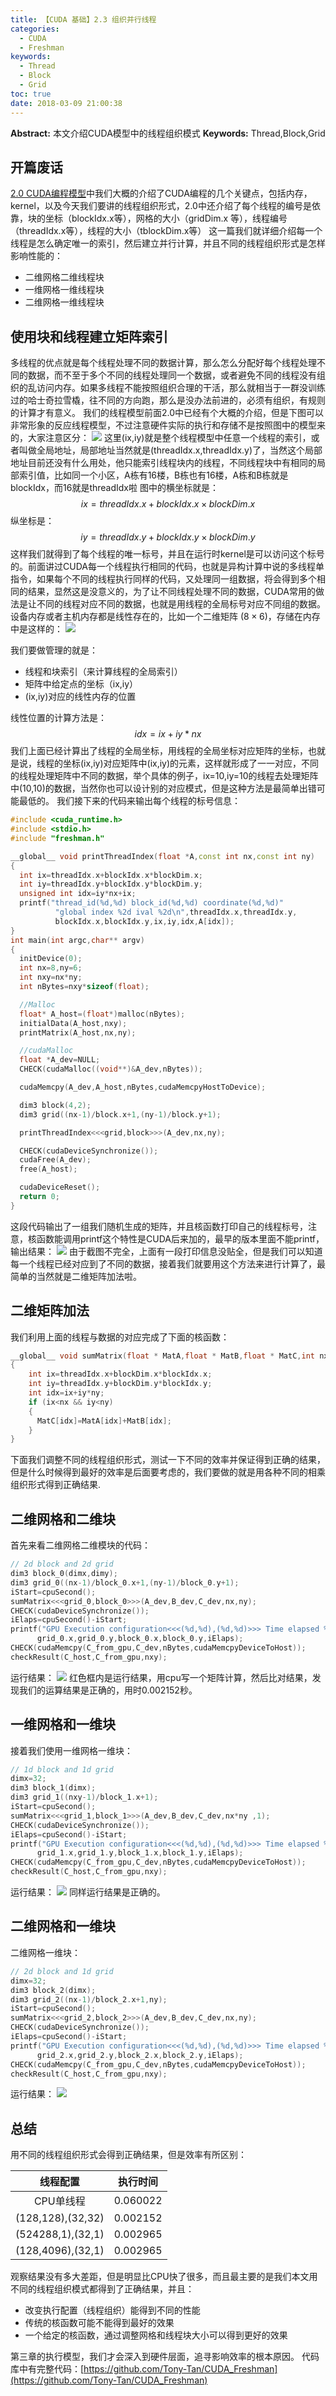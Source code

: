 ```yaml
---
title: 【CUDA 基础】2.3 组织并行线程
categories:
  - CUDA
  - Freshman
keywords:
  - Thread
  - Block
  - Grid
toc: true
date: 2018-03-09 21:00:38
---
```


**Abstract:** 本文介绍CUDA模型中的线程组织模式
**Keywords:** Thread,Block,Grid

<!--more-->
## 开篇废话


[2.0 CUDA编程模型](http://face2ai.com/CUDA-F-2-0-CUDA编程模型概述1/)中我们大概的介绍了CUDA编程的几个关键点，包括内存，kernel，以及今天我们要讲的线程组织形式，2.0中还介绍了每个线程的编号是依靠，块的坐标（blockIdx.x等），网格的大小（gridDim.x 等），线程编号（threadIdx.x等），线程的大小（tblockDim.x等）
这一篇我们就详细介绍每一个线程是怎么确定唯一的索引，然后建立并行计算，并且不同的线程组织形式是怎样影响性能的：
- 二维网格二维线程块
- 一维网格一维线程块
- 二维网格一维线程块


## 使用块和线程建立矩阵索引
多线程的优点就是每个线程处理不同的数据计算，那么怎么分配好每个线程处理不同的数据，而不至于多个不同的线程处理同一个数据，或者避免不同的线程没有组织的乱访问内存。如果多线程不能按照组织合理的干活，那么就相当于一群没训练过的哈士奇拉雪橇，往不同的方向跑，那么是没办法前进的，必须有组织，有规则的计算才有意义。
我们的线程模型前面2.0中已经有个大概的介绍，但是下图可以非常形象的反应线程模型，不过注意硬件实际的执行和存储不是按照图中的模型来的，大家注意区分：
![](https://tony4ai-1251394096.cos.ap-hongkong.myqcloud.com/blog_images/CUDA-F-2-3-组织并行线程/cuda_thread.png)
这里(ix,iy)就是整个线程模型中任意一个线程的索引，或者叫做全局地址，局部地址当然就是(threadIdx.x,threadIdx.y)了，当然这个局部地址目前还没有什么用处，他只能索引线程块内的线程，不同线程块中有相同的局部索引值，比如同一个小区，A栋有16楼，B栋也有16楼，A栋和B栋就是blockIdx，而16就是threadIdx啦
图中的横坐标就是：
$$
ix=threadIdx.x+blockIdx.x \times blockDim.x
$$
纵坐标是：
$$
iy=threadIdx.y+blockIdx.y \times blockDim.y
$$
这样我们就得到了每个线程的唯一标号，并且在运行时kernel是可以访问这个标号的。前面讲过CUDA每一个线程执行相同的代码，也就是异构计算中说的多线程单指令，如果每个不同的线程执行同样的代码，又处理同一组数据，将会得到多个相同的结果，显然这是没意义的，为了让不同线程处理不同的数据，CUDA常用的做法是让不同的线程对应不同的数据，也就是用线程的全局标号对应不同组的数据。
设备内存或者主机内存都是线性存在的，比如一个二维矩阵 $(8\times 6)$，存储在内存中是这样的：
![](https://tony4ai-1251394096.cos.ap-hongkong.myqcloud.com/blog_images/CUDA-F-2-3-组织并行线程/memory.png)

我们要做管理的就是：
- 线程和块索引（来计算线程的全局索引）
- 矩阵中给定点的坐标（ix,iy）
- (ix,iy)对应的线性内存的位置

线性位置的计算方法是：
$$
idx=ix+iy*nx
$$
我们上面已经计算出了线程的全局坐标，用线程的全局坐标对应矩阵的坐标，也就是说，线程的坐标(ix,iy)对应矩阵中(ix,iy)的元素，这样就形成了一一对应，不同的线程处理矩阵中不同的数据，举个具体的例子，ix=10,iy=10的线程去处理矩阵中(10,10)的数据，当然你也可以设计别的对应模式，但是这种方法是最简单出错可能最低的。
我们接下来的代码来输出每个线程的标号信息：
```c++
#include <cuda_runtime.h>
#include <stdio.h>
#include "freshman.h"

__global__ void printThreadIndex(float *A,const int nx,const int ny)
{
  int ix=threadIdx.x+blockIdx.x*blockDim.x;
  int iy=threadIdx.y+blockIdx.y*blockDim.y;
  unsigned int idx=iy*nx+ix;
  printf("thread_id(%d,%d) block_id(%d,%d) coordinate(%d,%d)"
          "global index %2d ival %2d\n",threadIdx.x,threadIdx.y,
          blockIdx.x,blockIdx.y,ix,iy,idx,A[idx]);
}
int main(int argc,char** argv)
{
  initDevice(0);
  int nx=8,ny=6;
  int nxy=nx*ny;
  int nBytes=nxy*sizeof(float);

  //Malloc
  float* A_host=(float*)malloc(nBytes);
  initialData(A_host,nxy);
  printMatrix(A_host,nx,ny);

  //cudaMalloc
  float *A_dev=NULL;
  CHECK(cudaMalloc((void**)&A_dev,nBytes));

  cudaMemcpy(A_dev,A_host,nBytes,cudaMemcpyHostToDevice);

  dim3 block(4,2);
  dim3 grid((nx-1)/block.x+1,(ny-1)/block.y+1);

  printThreadIndex<<<grid,block>>>(A_dev,nx,ny);

  CHECK(cudaDeviceSynchronize());
  cudaFree(A_dev);
  free(A_host);

  cudaDeviceReset();
  return 0;
}

```
这段代码输出了一组我们随机生成的矩阵，并且核函数打印自己的线程标号，注意，核函数能调用printf这个特性是CUDA后来加的，最早的版本里面不能printf，输出结果：
![](https://tony4ai-1251394096.cos.ap-hongkong.myqcloud.com/blog_images/CUDA-F-2-3-组织并行线程/printf.png)
由于截图不完全，上面有一段打印信息没贴全，但是我们可以知道每一个线程已经对应到了不同的数据，接着我们就要用这个方法来进行计算了，最简单的当然就是二维矩阵加法啦。
## 二维矩阵加法
我们利用上面的线程与数据的对应完成了下面的核函数：
```c++
__global__ void sumMatrix(float * MatA,float * MatB,float * MatC,int nx,int ny)
{
    int ix=threadIdx.x+blockDim.x*blockIdx.x;
    int iy=threadIdx.y+blockDim.y*blockIdx.y;
    int idx=ix+iy*ny;
    if (ix<nx && iy<ny)
    {
      MatC[idx]=MatA[idx]+MatB[idx];
    }
}
```
下面我们调整不同的线程组织形式，测试一下不同的效率并保证得到正确的结果，但是什么时候得到最好的效率是后面要考虑的，我们要做的就是用各种不同的相乘组织形式得到正确结果.

## 二维网格和二维块
首先来看二维网格二维模块的代码：
```c++
// 2d block and 2d grid
dim3 block_0(dimx,dimy);
dim3 grid_0((nx-1)/block_0.x+1,(ny-1)/block_0.y+1);
iStart=cpuSecond();
sumMatrix<<<grid_0,block_0>>>(A_dev,B_dev,C_dev,nx,ny);
CHECK(cudaDeviceSynchronize());
iElaps=cpuSecond()-iStart;
printf("GPU Execution configuration<<<(%d,%d),(%d,%d)>>> Time elapsed %f sec\n",
      grid_0.x,grid_0.y,block_0.x,block_0.y,iElaps);
CHECK(cudaMemcpy(C_from_gpu,C_dev,nBytes,cudaMemcpyDeviceToHost));
checkResult(C_host,C_from_gpu,nxy);
```
运行结果：
![](https://tony4ai-1251394096.cos.ap-hongkong.myqcloud.com/blog_images/CUDA-F-2-3-组织并行线程/2_2.png)
红色框内是运行结果，用cpu写一个矩阵计算，然后比对结果，发现我们的运算结果是正确的，用时0.002152秒。
## 一维网格和一维块
接着我们使用一维网格一维块：
```c++
// 1d block and 1d grid
dimx=32;
dim3 block_1(dimx);
dim3 grid_1((nxy-1)/block_1.x+1);
iStart=cpuSecond();
sumMatrix<<<grid_1,block_1>>>(A_dev,B_dev,C_dev,nx*ny ,1);
CHECK(cudaDeviceSynchronize());
iElaps=cpuSecond()-iStart;
printf("GPU Execution configuration<<<(%d,%d),(%d,%d)>>> Time elapsed %f sec\n",
      grid_1.x,grid_1.y,block_1.x,block_1.y,iElaps);
CHECK(cudaMemcpy(C_from_gpu,C_dev,nBytes,cudaMemcpyDeviceToHost));
checkResult(C_host,C_from_gpu,nxy);
```
运行结果：
![](https://tony4ai-1251394096.cos.ap-hongkong.myqcloud.com/blog_images/CUDA-F-2-3-组织并行线程/1_1.png)
同样运行结果是正确的。
## 二维网格和一维块
二维网格一维块：
```c++
// 2d block and 1d grid
dimx=32;
dim3 block_2(dimx);
dim3 grid_2((nx-1)/block_2.x+1,ny);
iStart=cpuSecond();
sumMatrix<<<grid_2,block_2>>>(A_dev,B_dev,C_dev,nx,ny);
CHECK(cudaDeviceSynchronize());
iElaps=cpuSecond()-iStart;
printf("GPU Execution configuration<<<(%d,%d),(%d,%d)>>> Time elapsed %f sec\n",
      grid_2.x,grid_2.y,block_2.x,block_2.y,iElaps);
CHECK(cudaMemcpy(C_from_gpu,C_dev,nBytes,cudaMemcpyDeviceToHost));
checkResult(C_host,C_from_gpu,nxy);
```
运行结果：
![](https://tony4ai-1251394096.cos.ap-hongkong.myqcloud.com/blog_images/CUDA-F-2-3-组织并行线程/2_1.png)
## 总结
用不同的线程组织形式会得到正确结果，但是效率有所区别：

|     线程配置      | 执行时间 |
|:-----------------:|:--------:|
|     CPU单线程     | 0.060022 |
| (128,128),(32,32) | 0.002152 |
| (524288,1),(32,1) | 0.002965 |
| (128,4096),(32,1) | 0.002965 |


观察结果没有多大差距，但是明显比CPU快了很多，而且最主要的是我们本文用不同的线程组织模式都得到了正确结果，并且：
- 改变执行配置（线程组织）能得到不同的性能
- 传统的核函数可能不能得到最好的效果
- 一个给定的核函数，通过调整网格和线程块大小可以得到更好的效果

第三章的执行模型，我们才会深入到硬件层面，追寻影响效率的根本原因。
代码库中有完整代码：[https://github.com/Tony-Tan/CUDA_Freshman](https://github.com/Tony-Tan/CUDA_Freshman)
